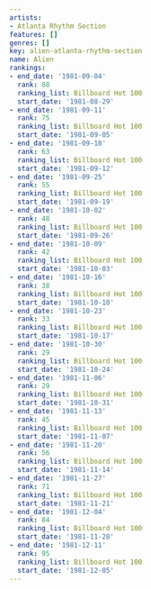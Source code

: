 ```yaml
---
artists:
- Atlanta Rhythm Section
features: []
genres: []
key: alien-atlanta-rhythm-section
name: Alien
rankings:
- end_date: '1981-09-04'
  rank: 88
  ranking_list: Billboard Hot 100
  start_date: '1981-08-29'
- end_date: '1981-09-11'
  rank: 75
  ranking_list: Billboard Hot 100
  start_date: '1981-09-05'
- end_date: '1981-09-18'
  rank: 63
  ranking_list: Billboard Hot 100
  start_date: '1981-09-12'
- end_date: '1981-09-25'
  rank: 55
  ranking_list: Billboard Hot 100
  start_date: '1981-09-19'
- end_date: '1981-10-02'
  rank: 48
  ranking_list: Billboard Hot 100
  start_date: '1981-09-26'
- end_date: '1981-10-09'
  rank: 42
  ranking_list: Billboard Hot 100
  start_date: '1981-10-03'
- end_date: '1981-10-16'
  rank: 38
  ranking_list: Billboard Hot 100
  start_date: '1981-10-10'
- end_date: '1981-10-23'
  rank: 33
  ranking_list: Billboard Hot 100
  start_date: '1981-10-17'
- end_date: '1981-10-30'
  rank: 29
  ranking_list: Billboard Hot 100
  start_date: '1981-10-24'
- end_date: '1981-11-06'
  rank: 29
  ranking_list: Billboard Hot 100
  start_date: '1981-10-31'
- end_date: '1981-11-13'
  rank: 45
  ranking_list: Billboard Hot 100
  start_date: '1981-11-07'
- end_date: '1981-11-20'
  rank: 56
  ranking_list: Billboard Hot 100
  start_date: '1981-11-14'
- end_date: '1981-11-27'
  rank: 71
  ranking_list: Billboard Hot 100
  start_date: '1981-11-21'
- end_date: '1981-12-04'
  rank: 84
  ranking_list: Billboard Hot 100
  start_date: '1981-11-28'
- end_date: '1981-12-11'
  rank: 95
  ranking_list: Billboard Hot 100
  start_date: '1981-12-05'
---
```


